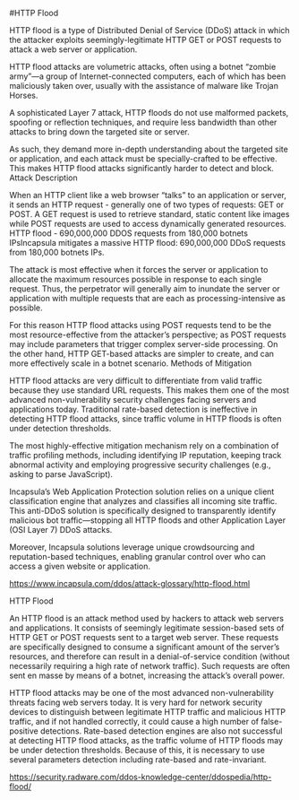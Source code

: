#HTTP Flood

HTTP flood is a type of Distributed Denial of Service (DDoS) attack in which the attacker exploits seemingly-legitimate HTTP GET or POST requests to attack a web server or application.

HTTP flood attacks are volumetric attacks, often using a botnet “zombie army”—a group of Internet-connected computers, each of which has been maliciously taken over, usually with the assistance of malware like Trojan Horses.

A sophisticated Layer 7 attack, HTTP floods do not use malformed packets, spoofing or reflection techniques, and require less bandwidth than other attacks to bring down the targeted site or server.

As such, they demand more in-depth understanding about the targeted site or application, and each attack must be specially-crafted to be effective. This makes HTTP flood attacks significantly harder to detect and block.
Attack Description

When an HTTP client like a web browser “talks” to an application or server, it sends an HTTP request - generally one of two types of requests: GET or POST. A GET request is used to retrieve standard, static content like images while POST requests are used to access dynamically generated resources.
HTTP flood - 690,000,000 DDOS requests from 180,000 botnets IPsIncapsula mitigates a massive HTTP flood: 690,000,000 DDoS requests from 180,000 botnets IPs.

The attack is most effective when it forces the server or application to allocate the maximum resources possible in response to each single request. Thus, the perpetrator will generally aim to inundate the server or application with multiple requests that are each as processing-intensive as possible.

For this reason HTTP flood attacks using POST requests tend to be the most resource-effective from the attacker’s perspective; as POST requests may include parameters that trigger complex server-side processing. On the other hand, HTTP GET-based attacks are simpler to create, and can more effectively scale in a botnet scenario.
Methods of Mitigation

HTTP flood attacks are very difficult to differentiate from valid traffic because they use standard URL requests. This makes them one of the most advanced non-vulnerability security challenges facing servers and applications today. Traditional rate-based detection is ineffective in detecting HTTP flood attacks, since traffic volume in HTTP floods is often under detection thresholds.

The most highly-effective mitigation mechanism rely on a combination of traffic profiling methods, including identifying IP reputation, keeping track abnormal activity and employing progressive security challenges (e.g., asking to parse JavaScript).

Incapsula’s Web Application Protection solution relies on a unique client classification engine that analyzes and classifies all incoming site traffic. This anti-DDoS solution is specifically designed to transparently identify malicious bot traffic—stopping all HTTP floods and other Application Layer (OSI Layer 7) DDoS attacks.

Moreover, Incapsula solutions leverage unique crowdsourcing and reputation-based techniques, enabling granular control over who can access a given website or application.

<https://www.incapsula.com/ddos/attack-glossary/http-flood.html>


HTTP Flood

An HTTP flood is an attack method used by hackers to attack web servers and applications. It consists of seemingly legitimate session-based sets of HTTP GET or POST requests sent to a target web server. These requests are specifically designed to consume a significant amount of the server’s resources, and therefore can result in a denial-of-service condition (without necessarily requiring a high rate of network traffic). Such requests are often sent en masse by means of a botnet, increasing the attack’s overall power.

HTTP flood attacks may be one of the most advanced non-vulnerability threats facing web servers today. It is very hard for network security devices to distinguish between legitimate HTTP traffic and malicious HTTP traffic, and if not handled correctly, it could cause a high number of false-positive detections. Rate-based detection engines are also not successful at detecting HTTP flood attacks, as the traffic volume of HTTP floods may be under detection thresholds. Because of this, it is necessary to use several parameters detection including rate-based and rate-invariant.

<https://security.radware.com/ddos-knowledge-center/ddospedia/http-flood/>
